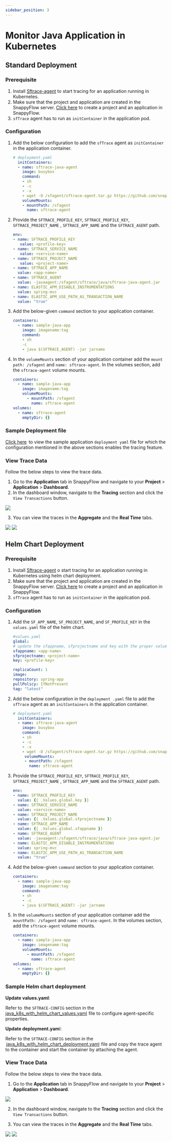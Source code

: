 ```yaml
---
sidebar_position: 3 
---
```

# Monitor Java Application in Kubernetes

## Standard Deployment

### Prerequisite

1. Install [Sftrace-agent](https://github.com/snappyflow/apm-agent/releases/download/latest/sftrace-agent.tar.gz) to start tracing for an application running in Kubernetes.
2. Make sure that the project and application are created in the SnappyFlow server. [Click here](/docs/sidebar-snappyflow-saas/RUM/agent_installation/others#create-a-project-in-snappyflow-portal) to create a project and an application in SnappyFlow. 
3. `sfTrace` agent has to run as `initContainer` in the application pod. 

### Configuration

1. Add the below configuration to add the `sfTrace` agent as `initContainer` in the application container.  

   ```yaml
   # deployment.yaml
     initContainers: 
     - name: sftrace-java-agent 
       image: busybox 
       command: 
       - sh 
       - -c 
       - -x 
       - wget -O /sfagent/sftrace-agent.tar.gz https://github.com/snappyflow/apm-agent/releases/download/latest/sftrace-agent.tar.gz && cd /sfagent && tar -xvzf sftrace-agent.tar.gz && rm sftrace-agent.tar.gz 
       volumeMounts: 
       - mountPath: /sfagent 
         name: sftrace-agent 
   ```

2. Provide the `SFTRACE_PROFILE_KEY`, `SFTRACE_PROFILE_KEY`, `SFTRACE_PROJECT_NAME` , `SFTRACE_APP_NAME` and the `SFTRACE_AGENT` path.

   ```yaml
   env: 
   - name: SFTRACE_PROFILE_KEY 
      value: <profile-key> 
   - name: SFTRACE_SERVICE_NAME 
      value: <service-name>
   - name: SFTRACE_PROJECT_NAME 
      value: <project-name> 
   - name: SFTRACE_APP_NAME 
     value: <app-name> 
   - name: SFTRACE_AGENT 
     value: -javaagent:/sfagent/sftrace/java/sftrace-java-agent.jar 
   - name: ELASTIC_APM_DISABLE_INSTRUMENTATIONS 
     value: spring-mvc 
   - name: ELASTIC_APM_USE_PATH_AS_TRANSACTION_NAME 
     value: "true" 
   ```

3. Add the below-given `command` section to your application container.

   ```yaml
   containers: 
     - name: sample-java-app 
       image: imagename:tag 
       command: 
       - sh 
       -c 
       - java $(SFTRACE_AGENT) -jar jarname 
   ```

4. In the `volumeMounts` section of your application container add the `mount path: /sfagent` and `name: sftrace-agent`. In the volumes section, add the `sftrace-agent` volume mounts.

   ```yaml
   containers: 
     - name: sample-java-app 
       image: imagename:tag 
       volumeMounts: 
         - mountPath: /sfagent 
           name: sftrace-agent 
   volumes: 
     - name: sftrace-agent 
       emptyDir: {} 
   ```

### Sample Deployment file

[Click here](https://github.com/snappyflow/website-artefacts/blob/master/sfTracing/java/java_k8s_standalone_deployment.yaml)  to view the sample application `deployment yaml` file for which the configuration mentioned in the above sections enables the tracing feature.

### View Trace Data

Follow the below steps to view the trace data.

1. Go to the **Application** tab in SnappyFlow and navigate  to your **Project** > **Application** > **Dashboard**.
2. In the dashboard window, navigate to the **Tracing** section and click the `View Transactions` button.

<img src="/img/tracing/image_2.png" />

3. You can view the traces in the **Aggregate** and the **Real Time** tabs.

<img src="/img/tracing/image_1.png" />

<img src="/img/tracing/image_3.png" />

## Helm Chart Deployment 

### Prerequisite

1. Install [Sftrace-agent](https://github.com/snappyflow/apm-agent/releases/download/latest/sftrace-agent.tar.gz) o start tracing for an application running in Kubernetes using helm chart deployment.
2. Make sure that the project and application are created in the SnappyFlow server. [Click here](/docs/sidebar-snappyflow-saas/RUM/agent_installation/others#create-a-project-in-snappyflow-portal) to create a project and an application in SnappyFlow. 
3. `sfTrace` agent has to run as `initContainer` in the application pod.

### Configuration

1. Add the `SF_APP_NAME`, `SF_PROJECT_NAME`, and `SF_PROFILE_KEY`  in the `values.yaml` file of the helm chart.

     ```yaml
   #values.yaml
   global:
   # update the sfappname, sfprojectname and key with the proper values
     sfappname: <app-name>
     sfprojectname: <project-name>
     key: <profile-key>
   
   replicaCount: 1
   image:
     repository: spring-app
     pullPolicy: IfNotPresent
     tag: "latest"
   ```

2. Add the below configuration in the `deployment .yaml` file to add the `sfTrace` agent as an `initContainers` in the application container.  

   ```yaml
   # deployment.yaml
     initContainers: 
     - name: sftrace-java-agent 
       image: busybox 
       command: 
       - sh 
       - -c 
       - -x 
       - wget -O /sfagent/sftrace-agent.tar.gz https://github.com/snappyflow/apm-agent/releases/download/latest/sftrace-agent.tar.gz && cd /sfagent && tar -xvzf sftrace-agent.tar.gz && rm sftrace-agent.tar.gz 
        volumeMounts: 
        - mountPath: /sfagent 
          name: sftrace-agent 
   ```

3. Provide the `SFTRACE_PROFILE_KEY`, `SFTRACE_PROFILE_KEY`,      `SFTRACE_PROJECT_NAME` , `SFTRACE_APP_NAME` and the `SFTRACE_AGENT` path.

   ```yaml
   env: 
   - name: SFTRACE_PROFILE_KEY 
     value: {{ .Values.global.key }} 
   - name: SFTRACE_SERVICE_NAME 
     value: <service-name>
   - name: SFTRACE_PROJECT_NAME 
     value: {{ .Values.global.sfprojectname }} 
   - name: SFTRACE_APP_NAME 
     value: {{ .Values.global.sfappname }} 
   - name: SFTRACE_AGENT 
     value: -javaagent:/sfagent/sftrace/java/sftrace-java-agent.jar 
   - name: ELASTIC_APM_DISABLE_INSTRUMENTATIONS 
     value: spring-mvc 
   - name: ELASTIC_APM_USE_PATH_AS_TRANSACTION_NAME 
     value: "true" 
   ```

4. Add the below-given `command` section to your application container.

   ```yaml
   containers: 
     - name: sample-java-app 
       image: imagename:tag 
       command: 
       - sh 
       - -c 
       - java $(SFTRACE_AGENT) -jar jarname 
   ```

5. In the `volumeMounts` section of your application container add the `mountPath: /sfagent` and `name: sftrace-agent`.  In the volumes section, add the `sftrace-agent` volume mounts.

   ```yaml
   containers: 
     - name: sample-java-app 
       image: imagename:tag 
       volumeMounts: 
         - mountPath: /sfagent 
           name: sftrace-agent 
   volumes: 
     - name: sftrace-agent 
       emptyDir: {} 
   ```

### Sample Helm chart deployment

**Update values.yaml**: 

Refer to  the `SFTRACE-CONFIG` section in the [java_k8s_with_helm_chart_values.yaml](https://github.com/snappyflow/website-artefacts/blob/master/sfTracing/java/java_k8s_with_helm_chart_values.yaml)  file to configure agent-specific properties.

**Update deployment.yam**l: 

Refer to the `SFTRACE-CONFIG` section in the  [java_k8s_with_helm_chart_deployment.yaml](https://github.com/snappyflow/website-artefacts/blob/master/sfTracing/java/java_k8s_with_helm_chart_deployment.yaml)  file and copy the trace agent to the container and start the container by attaching the agent.

### View Trace Data

Follow the below steps to view the trace data.

1. Go to the **Application** tab in SnappyFlow and navigate  to your **Project** > **Application** > **Dashboard**.

<img src="/img/tracing/image_2.png" />

2. In the dashboard window, navigate to the **Tracing** section and click the `View Transactions` button.

3. You can view the traces in the **Aggregate** and the **Real Time** tabs.

<img src="/img/tracing/image_1.png" />

<img src="/img/tracing/image_3.png" />

